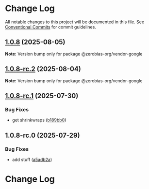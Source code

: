 # Change Log

All notable changes to this project will be documented in this file.
See [Conventional Commits](https://conventionalcommits.org) for commit guidelines.

## [1.0.8](https://github.com/zerobias-org/vendor/compare/@zerobias-org/vendor-google@1.0.8-rc.2...@zerobias-org/vendor-google@1.0.8) (2025-08-05)

**Note:** Version bump only for package @zerobias-org/vendor-google





## [1.0.8-rc.2](https://github.com/zerobias-org/vendor/compare/@zerobias-org/vendor-google@1.0.8-rc.1...@zerobias-org/vendor-google@1.0.8-rc.2) (2025-08-04)

**Note:** Version bump only for package @zerobias-org/vendor-google





## [1.0.8-rc.1](https://github.com/zerobias-org/vendor/compare/@zerobias-org/vendor-google@1.0.8-rc.0...@zerobias-org/vendor-google@1.0.8-rc.1) (2025-07-30)


### Bug Fixes

* get shrinkwraps ([b189bb0](https://github.com/zerobias-org/vendor/commit/b189bb0cf53ad66427530ccc0eab7824527942d3))





## 1.0.8-rc.0 (2025-07-29)


### Bug Fixes

* add stuff ([a5adb2a](https://github.com/zerobias-org/vendor/commit/a5adb2aecd0670c42e9077affecb6a047bf30fc6))





# Change Log
